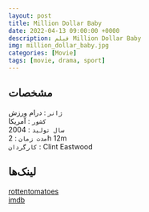 ```yaml
---
layout: post
title: Million Dollar Baby
date: 2022-04-13 09:00:00 +0000
description: فیلم Million Dollar Baby
img: million_dollar_baby.jpg
categories: [Movie]
tags: [movie, drama, sport]
---
```


## مشخصات

`ژانر` : درام ورزش  
`کشور` : آمریکا  
`سال تولید` : 2004  
`مدت زمان` : 2h 12m  
`کارگردان` : Clint Eastwood

## لینک‌ها

[rottentomatoes](https://www.rottentomatoes.com/m/million_dollar_baby)  
[imdb](https://www.imdb.com/title/tt0405159/)
